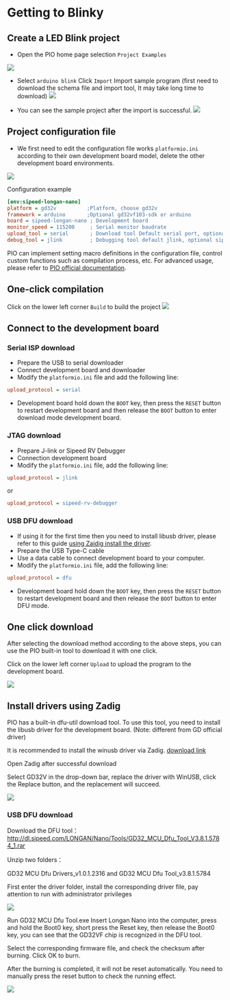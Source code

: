 Getting to Blinky
=====

## Create a LED Blink project

* Open the PIO home page selection `Project Examples`

![](http://blog.sipeed.com/wp-content/uploads/2019/04/d977e844490e6ccc4625f701883a29f5.png)

* Select `arduino blink` Click `Import` Import sample program (first need to download the schema file and import tool, It may take long time to download)
![](http://blog.sipeed.com/wp-content/uploads/2019/04/82943a6b74077e6210e2d9421cb5438f.png)


* You can see the sample project after the import is successful.
![](http://blog.sipeed.com/wp-content/uploads/2019/04/1262373ca7b0b483e30dac1124adaabf.png)

## Project configuration file


* We first need to edit the configuration file works `platformio.ini` according to their own development board model, delete the other development board environments.

![](assets/../../../assets/pio_ini_cfg.png)

Configuration example
```ini
[env:sipeed-longan-nano]
platform = gd32v          ;Platform, choose gd32v
framework = arduino       ;Optional gd32vf103-sdk or arduino
board = sipeed-longan-nano ; Development board
monitor_speed = 115200     ; Serial monitor baudrate
upload_tool = serial       ; Download tool Default serial port, optional jlink, gd-link, dfu, etc.
debug_tool = jlink         ; Debugging tool default jlink, optional sipeed-rv-debugger, etc.
```
PIO can implement setting macro definitions in the configuration file, control custom functions such as compilation process, etc. For advanced usage, please refer to [PIO official documentation](https://docs.platformio.org/en/latest/projectconf.html).

## One-click compilation

Click on the lower left corner `Build` to build the project
![](../../assets/pio_complie.png)

## Connect to the development board
### Serial ISP download
* Prepare the USB to serial downloader
* Connect development board and downloader
* Modify the `platformio.ini` file and add the following line:
```ini
upload_protocol = serial
```
* Development board hold down the `BOOT` key, then press the `RESET` button to restart development board and then release the `BOOT` button to enter download mode development board.

### JTAG download
* Prepare J-link or Sipeed RV Debugger
* Connection development board
* Modify the `platformio.ini` file, add the following line:
```ini
upload_protocol = jlink
```
or
```ini
upload_protocol = sipeed-rv-debugger
```

### USB DFU download
* If using it for the first time then you need to install libusb driver, please refer to this guide [using Zaidig install the driver](#install-drivers-using-zadig).
* Prepare the USB Type-C cable
* Use a data cable to connect development board to your computer.
* Modify the `platformio.ini` file, add the following line:
```ini
upload_protocol = dfu
```
* Development board hold down the `BOOT` key, then press the `RESET` button to restart development board and then release the `BOOT` button to enter DFU mode.
  

## One click download

After selecting the download method according to the above steps, you can use the PIO built-in tool to download it with one click.

Click on the lower left corner `Upload` to upload the program to the development board.

![](../../assets/pio_upload.png)

## Install drivers using Zadig
PIO has a built-in dfu-util download tool. To use this tool, you need to install the libusb driver for the development board. (Note: different from GD official driver)

It is recommended to install the winusb driver via Zadig. [download link](https://github.com/pbatard/libwdi/releases/download/b721/zadig-2.4.exe)

Open Zadig after successful download

Select GD32V in the drop-down bar, replace the driver with WinUSB, click the Replace button, and the replacement will succeed.

![](../../assets/dfu_zadig.png)

### USB DFU download
Download the DFU tool：http://dl.sipeed.com/LONGAN/Nano/Tools/GD32_MCU_Dfu_Tool_V3.8.1.5784_1.rar

Unzip two folders：

GD32 MCU Dfu Drivers_v1.0.1.2316 and GD32 MCU Dfu Tool_v3.8.1.5784

First enter the driver folder, install the corresponding driver file, pay attention to run with administrator privileges

![](../../assets/examples/how_to_install_dfu.png)

Run GD32 MCU Dfu Tool.exe Insert Longan Nano into the computer, press and hold the Boot0 key, short press the Reset key, then release the Boot0 key, you can see that the GD32VF chip is recognized in the DFU tool.

Select the corresponding firmware file, and check the checksum after burning. Click OK to burn.

After the burning is completed, it will not be reset automatically. You need to manually press the reset button to check the running effect.

![](../../assets/examples/how_to_use_dfu.png)

